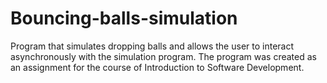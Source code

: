 # Bouncing-balls-simulation
Program that simulates dropping balls and allows the user to interact asynchronously with the simulation program. The program was created as an assignment for the course of Introduction to Software Development.
